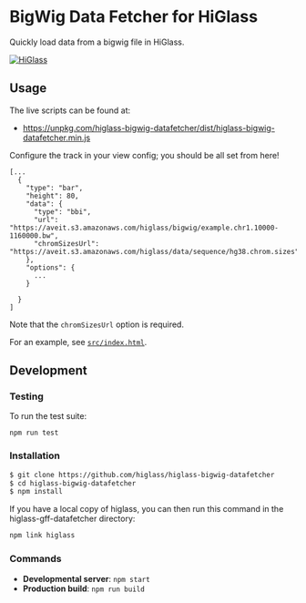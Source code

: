 # BigWig Data Fetcher for HiGlass

Quickly load data from a bigwig file in HiGlass.

[![HiGlass](https://img.shields.io/badge/higlass-🌸-brightgreen.svg)](http://higlass.io)


## Usage

The live scripts can be found at:

- https://unpkg.com/higlass-bigwig-datafetcher/dist/higlass-bigwig-datafetcher.min.js

Configure the track in your view config; you should be all set from here!

```
[...
  {
    "type": "bar",
    "height": 80,
    "data": {
      "type": "bbi",
      "url": "https://aveit.s3.amazonaws.com/higlass/bigwig/example.chr1.10000-1160000.bw",
      "chromSizesUrl": "https://aveit.s3.amazonaws.com/higlass/data/sequence/hg38.chrom.sizes",
    },
    "options": {
      ...
    }
    
  }
]
```

Note that the `chromSizesUrl` option is required.

For an example, see [`src/index.html`](src/index.html).


## Development

### Testing

To run the test suite:

```
npm run test
```

### Installation

```bash
$ git clone https://github.com/higlass/higlass-bigwig-datafetcher
$ cd higlass-bigwig-datafetcher
$ npm install
```

If you have a local copy of higlass, you can then run this command in the higlass-gff-datafetcher directory:

```bash
npm link higlass
```

### Commands

- **Developmental server**: `npm start`
- **Production build**: `npm run build`
